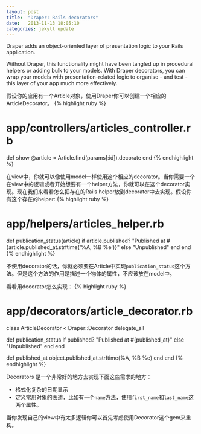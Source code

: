 ```yaml
---
layout: post
title:  "Draper: Rails decorators"
date:   2013-11-13 18:05:10
categories: jekyll update
---
```


Draper adds an object-oriented layer of presentation logic to your Rails application.

Without Draper, this functionality might have been tangled up in procedural helpers or adding bulk to your models. With Draper decorators, you can wrap your models with presentation-related logic to organise - and test - this layer of your app much more effectively.

假设你的应用有一个Article对象，使用Draper你可以创建一个相应的ArticleDecorator。
{% highlight ruby %}
# app/controllers/articles_controller.rb
def show
  @article = Article.find(params[:id]).decorate
end
{% endhighlight %}

在view中，你就可以像使用model一样使用这个相应的decorator。当你需要一个在view中的逻辑或者开始想要有一个helper方法，你就可以在这个decorator实现。现在我们来看看怎么把存在的Rails helper放到decorator中去实现。假设你有这个存在的helper:
{% highlight ruby %}
# app/helpers/articles_helper.rb
def publication_status(article)
  if article.published?
    "Published at #{article.published_at.strftime('%A, %B %e')}"
  else
    "Unpublished"
  end
end
{% endhighlight %}

不使用decorator的话，你就必须要在Article中实现`publication_status`这个方法。但是这个方法的作用是描述一个物体的属性，不应该放在model中。

看看用decorator怎么实现：
{% highlight ruby %}
# app/decorators/article_decorator.rb
class ArticleDecorator < Draper::Decorator
  delegate_all

  def publication_status
    if published?
      "Published at #{published_at}"
    else
      "Unpublished"
    end
  end

  def published_at
    object.published_at.strftime(%A, %B %e)
  end
end
{% endhighlight %}

Decorators 是一个非常好的地方去实现下面这些需求的地方：

-  格式化复杂的日期显示
-  定义常用对象的表述，比如有一个`name`方法，使用`first_name`和`last_name`这两个属性。

当你发现自己的view中有太多逻辑你可以首先考虑使用Decorator这个gem来重构。
